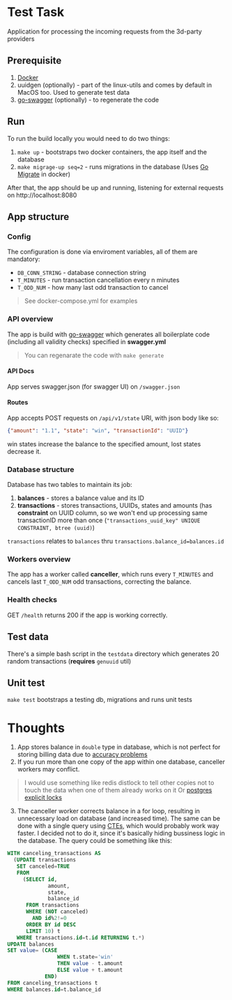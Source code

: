 # Test Task

Application for processing the incoming requests from the 3d-party providers 

## Prerequisite
1. [Docker](https://www.docker.com/get-started)
2. uuidgen (optionally) - part of the linux-utils and comes by default in MacOS too. Used to generate test data
3. [go-swagger](https://github.com/go-swagger/go-swagger) (optionally) - to regenerate the code

## Run
To run the build locally you would need to do two things:

1. `make up` - bootstraps two docker containers, the app itself and the database
2. `make migrage-up seq=2` - runs migrations in the database (Uses [Go Migrate](https://github.com/golang-migrate/migrate/pulse) in docker)

After that, the app should be up and running, listening for external requests on http://localhost:8080

## App structure
### Config
The configuration is done via enviroment variables, all of them are mandatory:
* `DB_CONN_STRING` - database connection string
* `T_MINUTES` - run transaction cancellation every n minutes
* `T_ODD_NUM` - how many last odd transaction to cancel
> See docker-compose.yml for examples

### API overview
The app is build with [go-swagger](https://github.com/go-swagger/go-swagger) which generates all boilerplate code (including all validity checks) specified in **swagger.yml**
> You can regenarate the code with `make generate`

#### API Docs
App serves swagger.json (for swagger UI) on `/swagger.json`

#### Routes
App accepts POST requests on `/api/v1/state` URI, with json body like so:
```json
{"amount": "1.1", "state": "win", "transactionId": "UUID"}
```
win states increase the balance to the specified amount, lost states decrease it. 

### Database structure
Database has two tables to maintain its job:
1. **balances** - stores a balance value and its ID
2. **transactions** - stores transactions, UUIDs, states and amounts (has **constraint** on UUID column, so we won't end up processing same transactionID more than once (`"transactions_uuid_key" UNIQUE CONSTRAINT, btree (uuid)`)

`transactions` relates to `balances` thru `transactions.balance_id=balances.id`

### Workers overview
The app has a worker called **canceller**, which runs every `T_MINUTES` and cancels last `T_ODD_NUM` odd transactions, correcting the balance.

### Health checks
GET `/health` returns 200 if the app is working correctly.

## Test data
There's a simple bash script in the `testdata` directory which generates 20 random transactions (**requires** `genuuid` util)
## Unit test
`make test` bootstraps a testing db, migrations and runs unit tests

# Thoughts 
1. App stores balance in `double` type in database, which is not perfect for storing billing data due to [accuracy problems](https://en.wikipedia.org/wiki/Floating-point_arithmetic#Accuracy_problems)
2. If you run more than one copy of the app within one database, canceller workers may conflict. 
> I would use something like redis distlock to tell other copies not to touch the data when one of them already works on it
> Or [postgres explicit locks](https://www.postgresql.org/docs/11/explicit-locking.html)

3. The canceller worker corrects balance in a for loop, resulting in unnecessary load on database (and increased time). The same can be done with a single query using [CTEs](https://www.postgresql.org/docs/11/queries-with.html), which would probably work way faster. I decided not to do it, since it's basically hiding bussiness logic in the database. The query could be something like this:
```sql
WITH canceling_transactions AS
  (UPDATE transactions
   SET canceled=TRUE
   FROM
     (SELECT id,
             amount,
             state,
             balance_id
      FROM transactions
      WHERE (NOT canceled)
        AND id%2!=0
      ORDER BY id DESC
      LIMIT 10) t
   WHERE transactions.id=t.id RETURNING t.*)
UPDATE balances
SET value= (CASE
                WHEN t.state='win'
                THEN value - t.amount
                ELSE value + t.amount
            END)
FROM canceling_transactions t
WHERE balances.id=t.balance_id
```